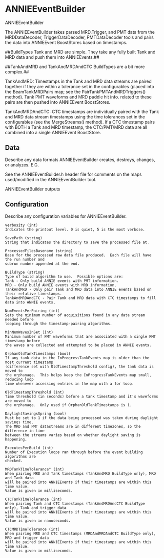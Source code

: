 # ANNIEEventBuilder

ANNIEEventBuilder

The ANNIEEventBuilder takes parsed MRD,Trigger, and PMT data from the 
MRDDataDecoder, TriggerDataDecoder, PMTDataDecoder tools and pairs the data 
into ANNIEEvent BoostStores based on timestamps.

##BuildTypes Tank and MRD are simple.  They take any fully built Tank and MRD data and push them into ANNIEEvents.##

##TankAndMRD and TankAndMRDAndCTC BuildTypes are a bit more complex.##

TankAndMRD: Timestamps in the Tank and MRD data streams are paired together if 
they are within a tolerance set in the configurables (placed into the 
BeamTankMRDPairs map; see the PairTankPMTAndMRDTriggers() method).  Tank PMT waveforms and MRD paddle hit info. related to these
pairs are then pushed into ANNIEEvent BoostStores.

TankAndMRDAndCTC: CTC timestamps are individually paired with the Tank and MRD 
data stream timestamps using the time tolerances set in the configurables
(see the MergeStreams() method).
If a CTC timestamp pairs with BOTH a Tank and MRD timestamp,
the CTC/PMT/MRD data are all combined into a single ANNIEEvent BoostStore.

## Data

Describe any data formats ANNIEEventBuilder creates, destroys, changes, or analyzes. E.G.

See the ANNIEEventBuilder.h header file for comments on the maps used/modified 
in the ANNIEEventBuilder tool.

ANNIEEventBuilder outputs

## Configuration

Describe any configuration variables for ANNIEEventBuilder.

```
verbosity (int)
Indicates the printout level. 0 is quiet, 5 is the most verbose.

SavePath (string)
String that indicates the directory to save the processed file at.

ProcessedFilesBasename (string)
Base for the processed raw data file produced.  Each file will have the run number and 
subrun number appended at the end.

BuildType (string)
Type of build algorithm to use.  Possible options are:
Tank - Only build ANNIE events with PMT information.
MRD - Only build ANNIE events with MRD information.
TankAndMRD - Only pair Tank and MRD data into ANNIE events based on their relative timestamps.  
TankAndMRDAndCTC - Pair Tank and MRD data with CTC timestamps to fill data into ANNIE events.

NumEventsPerPairing (int)
Sets the minimum number of acquisitions found in any data stream needed before 
looping through the timestamp-pairing algorithms.

MinNumWavesInSet (int)
Minimum number of PMT waveforms that are associated with a single PMT timestamp before
the waves are collected and attempted to be placed in ANNIE events.

OrphanOldTankTimestamps (bool)
If any tank data in the InProgressTankEvents map is older than the most current timestamp
(difference set with OldTimestampThreshold config), the tank data is moved to 
the orphanage.  This helps keep the InProgressTankEvents map small, reducing loop
time whenever accessing entries in the map with a for loop.

OldTimestampThreshold (int)
Time threshold (in seconds) before a tank timestamp and it's waveforms are moved to
the orphanage.  Only used if OrphanOldTankTimestamps is 1.

DaylightSavingsSpring (bool)
Must be set to 1 if the data being processed was taken during daylight savings time.
The MRD and PMT datastreams are in different timezones, so the difference in time
between the streams varies based on whether daylight saving is happening.

ExecutesPerBuild (int)
Number of Execution loops ran through before the event building algorithms are 
checked.  

MRDTankTimeTolerance" (int)
When pairing MRD and Tank timestamps (TankAndMRD BuildType only), MRD and Tank data
will be paired into ANNIEEvents if their timestamps are within this time value.  
Value is given in milliseconds.

CTCTankTimeTolerance (int)
When pairing Tank and CTC timestamps (TankAndMRDAndCTC BuildType only), Tank and trigger data
will be paired into ANNIEEvents if their timestamps are within this time value.  
Value is given in nanoseconds.

CTCMRDTimeTolerance (int)
When pairing MRD and CTC timestamps (MRDAndMRDAndCTC BuildType only), MRD and trigger data
will be paired into ANNIEEvents if their timestamps are within this time value.  
Value is given in milliseconds.
```
